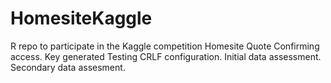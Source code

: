 # HomesiteKaggle
R repo to participate in the Kaggle competition Homesite Quote
Confirming access. 
Key generated 
Testing CRLF configuration. 
Initial data assessment. 
Secondary data assesment. 